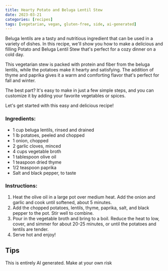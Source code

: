```yaml
---
title: Hearty Potato and Beluga Lentil Stew
date: 2023-03-21
categories: [recipes]
tags: [vegetarian, vegan, gluten-free, side, ai-generated]
---
```


Beluga lentils are a tasty and nutritious ingredient that can be used in a variety of dishes. In this recipe, we'll show you how to make a delicious and filling Potato and Beluga Lentil Stew that's perfect for a cozy dinner on a cold day.

This vegetarian stew is packed with protein and fiber from the beluga lentils, while the potatoes make it hearty and satisfying. The addition of thyme and paprika gives it a warm and comforting flavor that's perfect for fall and winter.

The best part? It's easy to make in just a few simple steps, and you can customize it by adding your favorite vegetables or spices.

Let's get started with this easy and delicious recipe!

### Ingredients:
- 1 cup beluga lentils, rinsed and drained
- 1 lb potatoes, peeled and chopped
- 1 onion, chopped
- 2 garlic cloves, minced
- 4 cups vegetable broth
- 1 tablespoon olive oil
- 1 teaspoon dried thyme
- 1/2 teaspoon paprika
- Salt and black pepper, to taste

### Instructions:
1. Heat the olive oil in a large pot over medium heat. Add the onion and garlic and cook until softened, about 5 minutes.
2. Add the chopped potatoes, lentils, thyme, paprika, salt, and black pepper to the pot. Stir well to combine.
3. Pour in the vegetable broth and bring to a boil. Reduce the heat to low, cover, and simmer for about 20-25 minutes, or until the potatoes and lentils are tender.
4. Serve hot and enjoy!

## Tips

This is entirely AI generated. Make at your own risk
